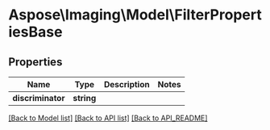 # Aspose\Imaging\Model\FilterPropertiesBase

## Properties
Name | Type | Description | Notes
------------ | ------------- | ------------- | -------------
**discriminator** | **string** |  | 

[[Back to Model list]](API_README.md#documentation-for-models) [[Back to API list]](API_README.md#documentation-for-api-endpoints) [[Back to API_README]](API_README.md)

